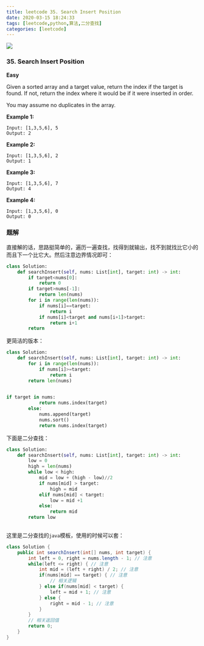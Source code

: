 ```yaml
---
title: leetcode 35. Search Insert Position
date: 2020-03-15 18:24:33
tags: [leetcode,python,算法,二分查找]
categories: [leetcode]
---
```


<img src="http://lishengyu.xyz/pubgm/IMG_5462.JPG" >

### 35. Search Insert Position

**Easy**

Given a sorted array and a target value, return the index if the target is found. If not, return the index where it would be if it were inserted in order.

You may assume no duplicates in the array.

**Example 1:**
```
Input: [1,3,5,6], 5
Output: 2
```

**Example 2:**
```
Input: [1,3,5,6], 2
Output: 1
```

**Example 3:**
```
Input: [1,3,5,6], 7
Output: 4
```

**Example 4:**
```
Input: [1,3,5,6], 0
Output: 0
```
### 题解

直接解的话，思路挺简单的，遍历一遍查找，找得到就输出，找不到就找比它小的而且下一个比它大。然后注意边界情况即可：

```python
class Solution:
    def searchInsert(self, nums: List[int], target: int) -> int:
        if target<nums[0]:
            return 0
        if target>nums[-1]:
            return len(nums)
        for i in range(len(nums)):
            if nums[i]==target:
                return i
            if nums[i]<target and nums[i+1]>target:
                return i+1
        return 
```

更简洁的版本：
```python
class Solution:
    def searchInsert(self, nums: List[int], target: int) -> int:
        for i in range(len(nums)):
            if nums[i]>=target:
                return i
        return len(nums)
        

```
```python
if target in nums:
            return nums.index(target)
        else:
            nums.append(target)
            nums.sort()
            return nums.index(target)
```

下面是二分查找：

```python
class Solution:
    def searchInsert(self, nums: List[int], target: int) -> int:
        low = 0
        high = len(nums)
        while low < high:
            mid = low + (high - low)//2
            if nums[mid] > target:
                high = mid
            elif nums[mid] < target:
                low = mid +1
            else:
                return mid
        return low
        
```
这里是二分查找的`java`模板，使用的时候可以套：
        
```java
class Solution {
    public int searchInsert(int[] nums, int target) {
        int left = 0, right = nums.length - 1; // 注意
        while(left <= right) { // 注意
            int mid = (left + right) / 2; // 注意
            if(nums[mid] == target) { // 注意
                // 相关逻辑
            } else if(nums[mid] < target) {
                left = mid + 1; // 注意
            } else {
                right = mid - 1; // 注意
            }
        }
        // 相关返回值
        return 0;
    }
}
```

